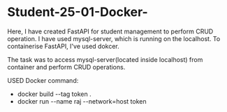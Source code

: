 # Student-25-01-Docker-

Here, I have created FastAPI for student management to perform CRUD operation.
I have used mysql-server, which is running on the localhost.
To containerise FastAPI, I've used dokcer.

The task was to access mysql-server(located inside localhost) from container and perform CRUD operations.

USED Docker command:
 - docker build --tag token .
 - docker run --name raj --network=host token
